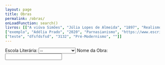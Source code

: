 ```yaml
---
layout: page
title: Obras
permalink: /obras/
onLoadFunction: search()
livros: [["A viúva Simões", "Júlia Lopes de Almeida", "1897", "Realismo", "https://images-na.ssl-images-amazon.com/images/I/41LokrPE6jL._SX311_BO1,204,203,200_.jpg"],
["exemplo", "Adélia Prado", "2020", "Parnasianismo", "https://www.escritas.org/autores/adelia-prado.jpg"],
["teste", "dfsfdsfsd", "3132", "Pré-Modernismo", ""]]
---
```

<script>
var obras = [];
{% for livro in page.livros %}
obras[{{ forloop.index0 }}] = {titulo:"{{ livro[0] }}", autora:"{{ livro[1] }}", ano:"{{ livro[2] }}", escola:"{{ livro[3] }}", imagem:"{{ livro[4] }}", link:"{{ livro[0] | slugify: "latin"}}"};
{% endfor %}

var obrasMesmo = [];

function search()
{
	obrasMesmo = []
	var searchBar = document.getElementById("termo");
	var termo = searchBar.value;
    	for(i in obras)
    	{
		var novoTitulo = string_to_slug_mod(obras[i].titulo);
    		if(novoTitulo.includes(string_to_slug_mod(termo)))
        	{
        		obrasMesmo[obrasMesmo.length] = obras[i];
        	}
    	}
	escolaLit();
}

function escolaLit() {
  var escolaOptions = document.getElementById("filtros");
  var escola = escolaOptions.options[escolaOptions.selectedIndex].text;
  document.getElementById("demo").innerHTML = "";
  
  for (i in obrasMesmo)
  {
  	if(escola != "--" && obrasMesmo[i].escola != escola) continue;
    document.getElementById("demo").innerHTML += 
    '<div class="bookpreview">'+
	'<div class="row">'+
    '<div class="columncapatwo"><img src=' + obrasMesmo[i].imagem + '> </div>'+
    '<div class="columntwo">'+
    '<b style="font-weight:900;font-size:25px">' + obrasMesmo[i].titulo + '</b><br>' +
    '<tag style="color:#505050;font-size:16px"><i><b>' + obrasMesmo[i].autora + '</b> - ' + obrasMesmo[i].ano + '</i></tag><br><br>' +
    '<button class="button" onclick=\'window.open("{{ site.url }}obras/' + obrasMesmo[i].link + '", "_blank")\'>Conferir Obra</button>'+
    '</div></div></div>';
  }
}

function string_to_slug_mod (str) {
    str = str.replace(/^\s+|\s+$/g, ''); // trim
    str = str.toLowerCase();
    // remove accents, swap ñ for n, etc
    var from = "ãàáäâèéëêìíïîòóöôùúüûñç·/_,:;";
    var to   = "aaaaaeeeeiiiioooouuuunc      ";
    for (var i=0, l=from.length ; i<l ; i++) {
        str = str.replace(new RegExp(from.charAt(i), 'g'), to.charAt(i));
    }
    str = str.replace(/[^a-z0-9 -]/g, '') // remove invalid chars
        .replace(/\s+/g, ' ') // collapse whitespace and replace by spacebar
        .replace(/ +/g, ' '); // collapse spaces
	return str;
}
</script>
<form>
Escola Literária:
<select id="filtros" onload="escolaLit()" onchange="search()">
  <option>--</option>
  <option>Realismo</option>
  <option>Parnasianismo</option>
  <option>Pré-Modernismo</option>
</select>
Nome da Obra:
<input type="text" id="termo" value="" oninput="search()"><br>
</form>
<p id="demo"></p>
